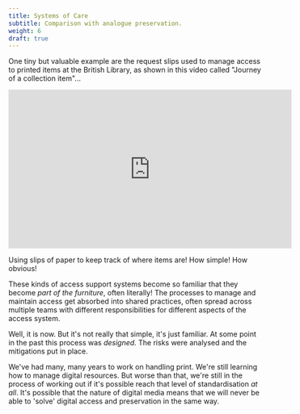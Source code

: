 ```yaml
---
title: Systems of Care
subtitle: Comparison with analogue preservation.
weight: 6
draft: true
---
```


One tiny but valuable example are the request slips used to manage access to printed items at the British Library, as shown in this video called "Journey of a collection item"...

<iframe width="560" height="315" src="https://www.youtube.com/embed/c1j34r37sPk?start=212" frameborder="0" allowfullscreen></iframe>

Using slips of paper to keep track of where items are! How simple! How obvious!

These kinds of access support systems become so familiar that they become _part of the furniture_, often literally! The processes to manage and maintain access get absorbed into shared practices, often spread across multiple teams with different responsibilities for different aspects of the access system. 

Well, it is now. But it's not really that simple, it's just familiar. At some point in the past this process was _designed_. The risks were analysed  and the mitigations put in place.

We've had many, many years to work on handling print. We're still learning how to manage digital resources. But worse than that, we're still in the process of working out if it's possible reach that level of standardisation _at all_. It's possible that the nature of digital media means that we will never be able to 'solve' digital access and preservation in the same way.